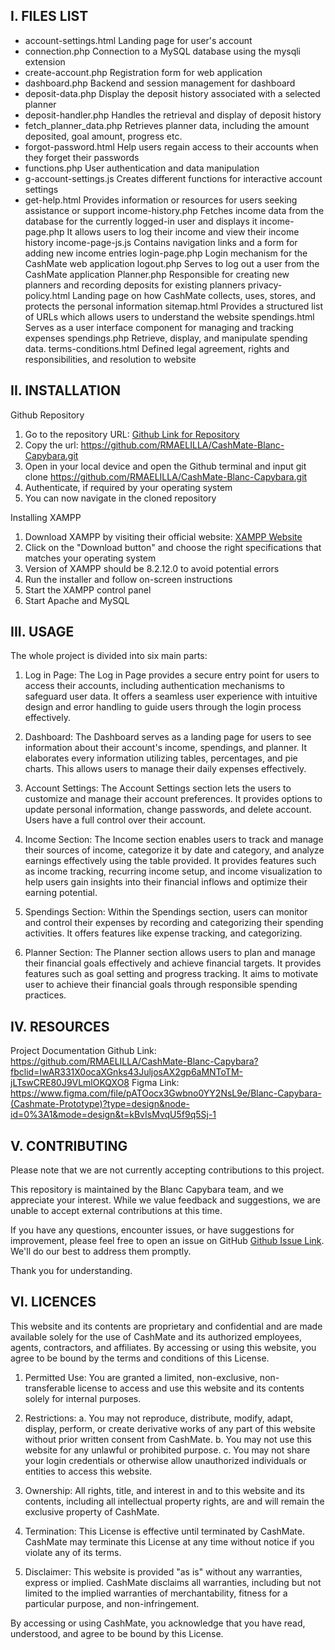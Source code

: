 I. FILES LIST
------------

- account-settings.html           Landing page for user's account
- connection.php                  Connection to a MySQL database using the mysqli extension
- create-account.php              Registration form for web application
- dashboard.php                   Backend and session management for dashboard 
- deposit-data.php                Display the deposit history associated with a selected planner
- deposit-handler.php             Handles the retrieval and display of deposit history
- fetch_planner_data.php          Retrieves planner data, including the amount deposited, goal amount, progress etc.
- forgot-password.html            Help users regain access to their accounts when they forget their passwords   
- functions.php                   User authentication and data manipulation
- g-account-settings.js           Creates different functions for interactive account settings
- get-help.html                   Provides information or resources for users seeking assistance or support
income-history.php              Fetches income data from the database for the currently logged-in user and displays it
income-page.php                 It allows users to log their income and view their income history
income-page-js.js               Contains navigation links and a form for adding new income entries
login-page.php                  Login mechanism for the CashMate web application
logout.php                      Serves to log out a user from the CashMate application
Planner.php                     Responsible for creating new planners and recording deposits for existing planners
privacy-policy.html             Landing page on how CashMate collects, uses, stores, and protects the personal information
sitemap.html                    Provides a structured list of URLs which allows users to understand the website
spendings.html                  Serves as a user interface component for managing and tracking expenses
spendings.php                   Retrieve, display, and manipulate spending data.
terms-conditions.html           Defined legal agreement, rights and responsibilities, and resolution to website

II. INSTALLATION
------------

Github Repository
  1. Go to the repository URL: [Github Link for Repository](https://github.com/RMAELILLA/CashMate-Blanc-Capybara?fbclid=IwAR331X0ocaXGnks43JuljosAX2gp6aMNToTM-jLTswCRE80J9VLmlOKQXO8)
  2. Copy the url: https://github.com/RMAELILLA/CashMate-Blanc-Capybara.git
  3. Open in your local device and open the Github terminal and input
    git clone https://github.com/RMAELILLA/CashMate-Blanc-Capybara.git
  4. Authenticate, if required by your operating system
  5. You can now navigate in the cloned repository

Installing XAMPP
  1. Download XAMPP by visiting their official website: [XAMPP Website](https://www.apachefriends.org/index.html)
  2. Click on the "Download button" and choose the right specifications that matches your operating system
  3. Version of XAMPP should be 8.2.12.0 to avoid potential errors
  4. Run the installer and follow on-screen instructions
  5. Start the XAMPP control panel
  6. Start Apache and MySQL

III. USAGE
------------
  The whole project is divided into six main parts:
  1. Log in Page: The Log in Page provides a secure entry point for users to access their accounts, including authentication mechanisms to safeguard user data. It offers a seamless user experience with intuitive design and error handling to guide users through the login process effectively.

  2. Dashboard: The Dashboard serves as a landing page for users to see information about their account's income, spendings, and planner. It elaborates every information utilizing tables, percentages, and pie charts. This allows users to manage their daily expenses effectively.

  3. Account Settings: The Account Settings section lets the users to customize and manage their account preferences. It provides options to update personal information, change passwords, and delete account. Users have a full control over their account.

  4. Income Section: The Income section enables users to track and manage their sources of income, categorize it by date and category, and analyze earnings effectively using the table provided. It provides features such as income tracking, recurring income setup, and income visualization to help users gain insights into their financial inflows and optimize their earning potential.

  5. Spendings Section: Within the Spendings section, users can monitor and control their expenses by recording and categorizing their spending activities. It offers features like expense tracking, and categorizing.

  6. Planner Section: The Planner section allows users to plan and manage their financial goals effectively and achieve financial targets. It provides features such as goal setting and progress tracking. It aims to motivate user to achieve their financial goals through responsible spending practices.

IV. RESOURCES
------------

Project Documentation
  Github Link: https://github.com/RMAELILLA/CashMate-Blanc-Capybara?fbclid=IwAR331X0ocaXGnks43JuljosAX2gp6aMNToTM-jLTswCRE80J9VLmlOKQXO8
  Figma Link: https://www.figma.com/file/pATOocx3Gwbno0YY2NsL9e/Blanc-Capybara-(Cashmate-Prototype)?type=design&node-id=0%3A1&mode=design&t=kBvIsMvqU5f9q5Sj-1


V. CONTRIBUTING
------------

Please note that we are not currently accepting contributions to this project.

This repository is maintained by the Blanc Capybara team, and we appreciate your interest. While we value feedback and suggestions, we are unable to accept external contributions at this time.

If you have any questions, encounter issues, or have suggestions for improvement, please feel free to open an issue on GitHub [Github Issue Link](https://github.com/RMAELILLA/CashMate-Blanc-Capybara/issues). We'll do our best to address them promptly.

Thank you for understanding.

VI. LICENCES
------------

This website and its contents are proprietary and confidential and are made available solely for the use of CashMate and its authorized employees, agents, contractors, and affiliates. By accessing or using this website, you agree to be bound by the terms and conditions of this License.

1. Permitted Use:
   You are granted a limited, non-exclusive, non-transferable license to access and use this website and its contents solely for internal purposes. 

2. Restrictions:
   a. You may not reproduce, distribute, modify, adapt, display, perform, or create derivative works of any part of this website without prior written consent from CashMate.
   b. You may not use this website for any unlawful or prohibited purpose.
   c. You may not share your login credentials or otherwise allow unauthorized individuals or entities to access this website.

3. Ownership:
   All rights, title, and interest in and to this website and its contents, including all intellectual property rights, are and will remain the exclusive property of CashMate.

4. Termination:
   This License is effective until terminated by CashMate. CashMate may terminate this License at any time without notice if you violate any of its terms. 

5. Disclaimer:
   This website is provided "as is" without any warranties, express or implied. CashMate disclaims all warranties, including but not limited to the implied warranties of merchantability, fitness for a particular purpose, and non-infringement.

By accessing or using CashMate, you acknowledge that you have read, understood, and agree to be bound by this License.

 
